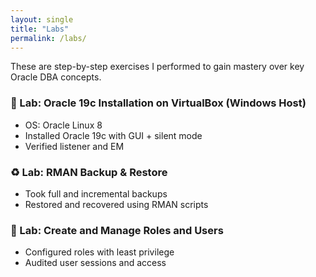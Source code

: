 ```yaml
---
layout: single
title: "Labs"
permalink: /labs/
---
```


These are step-by-step exercises I performed to gain mastery over key Oracle DBA concepts.

### 🔧 Lab: Oracle 19c Installation on VirtualBox (Windows Host)
- OS: Oracle Linux 8
- Installed Oracle 19c with GUI + silent mode
- Verified listener and EM

### ♻️ Lab: RMAN Backup & Restore
- Took full and incremental backups
- Restored and recovered using RMAN scripts

### 🔐 Lab: Create and Manage Roles and Users
- Configured roles with least privilege
- Audited user sessions and access 
